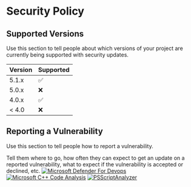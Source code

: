 # Security Policy

## Supported Versions

Use this section to tell people about which versions of your project are
currently being supported with security updates.

| Version | Supported          |
| ------- | ------------------ |
| 5.1.x   | :white_check_mark: |
| 5.0.x   | :x:                |
| 4.0.x   | :white_check_mark: |
| < 4.0   | :x:                |

## Reporting a Vulnerability

Use this section to tell people how to report a vulnerability.

Tell them where to go, how often they can expect to get an update on a
reported vulnerability, what to expect if the vulnerability is accepted or
declined, etc.
[![Microsoft Defender For Devops](https://github.com/gilbertalgordo/proxy-verifier/actions/workflows/defender-for-devops.yml/badge.svg)](https://github.com/gilbertalgordo/proxy-verifier/actions/workflows/defender-for-devops.yml)
[![Microsoft C++ Code Analysis](https://github.com/gilbertalgordo/proxy-verifier/actions/workflows/msvc.yml/badge.svg)](https://github.com/gilbertalgordo/proxy-verifier/actions/workflows/msvc.yml)
[![PSScriptAnalyzer](https://github.com/gilbertalgordo/proxy-verifier/actions/workflows/powershell.yml/badge.svg)](https://github.com/gilbertalgordo/proxy-verifier/actions/workflows/powershell.yml)
